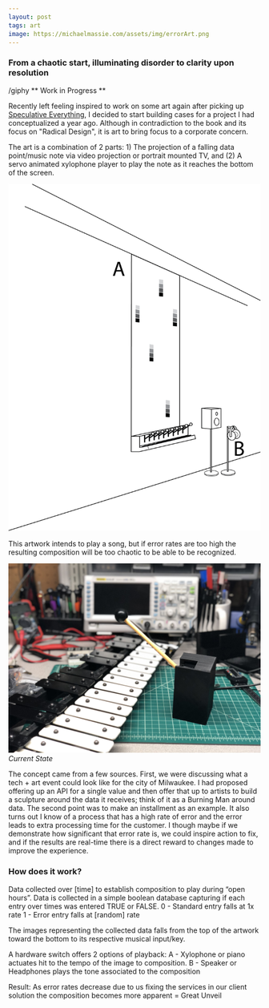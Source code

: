 ```yaml
---
layout: post
tags: art
image: https://michaelmassie.com/assets/img/errorArt.png
---
```

### From a chaotic start, illuminating disorder to clarity upon resolution
/giphy 
** Work in Progress **

Recently left feeling inspired to work on some art again after picking up [Speculative Everything](https://mitpress.mit.edu/books/speculative-everything), I decided to start building cases for a project I had conceptualized a year ago. Although in contradiction to the book and its focus on "Radical Design", it is art to bring focus to a corporate concern. 

The art is a combination of 2 parts: 1) The projection of a falling data point/music note via video projection or portrait mounted TV, and (2) A servo animated xylophone player to play the note as it reaches the bottom of the screen.

![](/assets/img/errorArt.png)

This artwork intends to play a song, but if error rates are too high the resulting composition will be too chaotic to be able to be recognized.

![](/assets/img/robotMusician.jpg)
_Current State_

The concept came from a few sources. First, we were discussing what a tech + art event could look like for the city of Milwaukee. I had proposed offering up an API for a single value and then offer that up to artists to build a sculpture around the data it receives; think of it as a Burning Man around data. The second point was to make an installment as an example. It also turns out I know of a process that has a high rate of error and the error leads to extra processing time for the customer. I though maybe if we demonstrate how significant that error rate is, we could inspire action to fix, and if the results are real-time there is a direct reward to changes made to improve the experience.

### How does it work?
Data collected over [time] to establish composition to play during “open hours”. Data is collected in a simple boolean database capturing if each entry over times was entered TRUE or FALSE.
0 - Standard entry falls at 1x rate
1 - Error entry falls at [random] rate

The images representing the collected data falls from the top of the artwork toward the bottom to its respective musical input/key.

A hardware switch offers 2 options of playback:
A - Xylophone or piano actuates hit to the tempo of the image to composition.
B - Speaker or Headphones plays the tone associated to the composition

Result: As error rates decrease due to us fixing the services in our client solution the composition becomes more apparent = Great Unveil

